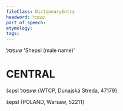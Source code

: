 ```yaml
---
fileClass: DictionaryEntry
headword: שעפּסל
part_of_speech: 
etymology: 
tags: 
---
```

שעפּסל
'Shepsl (male name)'

CENTRAL
========

šɛpsl שעפּסל {WTCP, Dunajská Streda, 47179}

šepsl {POLAND, Warsaw, 52211}